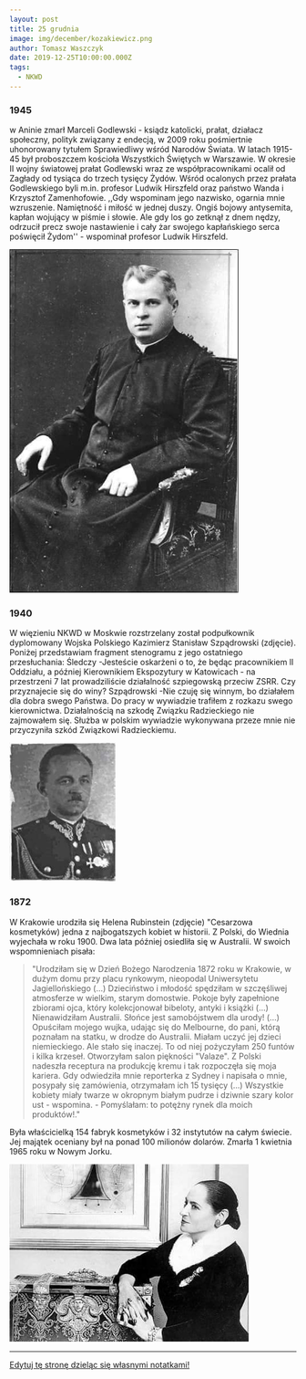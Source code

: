 ```yaml
---
layout: post
title: 25 grudnia
image: img/december/kozakiewicz.png
author: Tomasz Waszczyk
date: 2019-12-25T10:00:00.000Z
tags:
  - NKWD
---
```


### 1945

w Aninie zmarł Marceli Godlewski - ksiądz katolicki, prałat, działacz społeczny, polityk związany z endecją, w 2009 roku pośmiertnie uhonorowany tytułem Sprawiedliwy wśród Narodów Świata. W latach 1915-45 był proboszczem kościoła Wszystkich Świętych w Warszawie. W okresie II wojny światowej prałat Godlewski wraz ze współpracownikami ocalił od Zagłady od tysiąca do trzech tysięcy Żydów. Wśród ocalonych przez prałata Godlewskiego byli m.in. profesor Ludwik Hirszfeld oraz państwo Wanda i Krzysztof Zamenhofowie. ,,Gdy wspominam jego nazwisko, ogarnia mnie wzruszenie. Namiętność i miłość w jednej duszy. Ongiś bojowy antysemita, kapłan wojujący w piśmie i słowie. Ale gdy los go zetknął z dnem nędzy, odrzucił precz swoje nastawienie i cały żar swojego kapłańskiego serca poświęcił Żydom'' - wspominał profesor Ludwik Hirszfeld.

<img src="./img/december/godlewski.jpg"/><br>

### 1940

W więzieniu NKWD w Moskwie rozstrzelany został podpułkownik dyplomowany Wojska Polskiego Kazimierz Stanisław Szpądrowski (zdjęcie).
Poniżej przedstawiam fragment stenogramu z jego ostatniego przesłuchania:
Śledczy
-Jesteście oskarżeni o to, że będąc pracownikiem lI Oddziału, a później Kierownikiem Ekspozytury w Katowicach - na przestrzeni 7 lat prowadziliście działalność szpiegowską przeciw ZSRR. Czy przyznajecie się do winy?
Szpądrowski
-Nie czuję się winnym, bo działałem dla dobra swego Państwa. Do pracy w wywiadzie trafiłem z rozkazu swego kierownictwa. Działalnością na szkodę Związku Radzieckiego nie zajmowałem się. Służba w polskim wywiadzie wykonywana przeze mnie nie przyczyniła szkód Związkowi Radzieckiemu.

<img src="./img/december/szpadrowski.jpg"/><br>

### 1872

W Krakowie urodziła się Helena Rubinstein (zdjęcie) "Cesarzowa kosmetyków) jedna z najbogatszych kobiet w historii. Z Polski, do Wiednia wyjechała w roku 1900. Dwa lata później osiedliła się w Australii.
W swoich wspomnieniach pisała:
> "Urodziłam się w Dzień Bożego Narodzenia 1872 roku w Krakowie, w dużym domu przy placu rynkowym, nieopodal Uniwersytetu Jagiellońskiego (...) Dzieciństwo i młodość spędziłam w szczęśliwej atmosferze w wielkim, starym domostwie. Pokoje były zapełnione zbiorami ojca, który kolekcjonował bibeloty, antyki i książki (...) Nienawidziłam Australii. Słońce jest samobójstwem dla urody! (...) Opuściłam mojego wujka, udając się do Melbourne, do pani, którą poznałam na statku, w drodze do Australii. Miałam uczyć jej dzieci niemieckiego. Ale stało się inaczej. To od niej pożyczyłam 250 funtów i kilka krzeseł. Otworzyłam salon piękności "Valaze". Z Polski nadeszła receptura na produkcję kremu i tak rozpoczęła się moja kariera. Gdy odwiedziła mnie reporterka z Sydney i napisała o mnie, posypały się zamówienia, otrzymałam ich 15 tysięcy (...) Wszystkie kobiety miały twarze w okropnym białym pudrze i dziwnie szary kolor ust - wspomina. - Pomyślałam: to potężny rynek dla moich produktów!."

Była właścicielką 154 fabryk kosmetyków i 32 instytutów na całym świecie. Jej majątek oceniany był na ponad 100 milionów dolarów.
Zmarła 1 kwietnia 1965 roku w Nowym Jorku.

<img src="./img/december/rubinstein.jpg"/><br>

---

<a href="https://github.com/TomaszWaszczyk/historia.waszczyk.com/edit/master/src/content/december-8.md" target="_blank">Edytuj tę stronę dzieląc się własnymi notatkami!</a>
